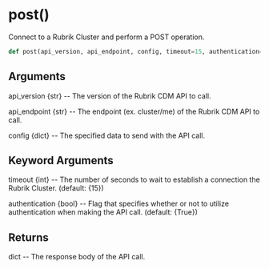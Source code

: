 # post()

Connect to a Rubrik Cluster and perform a POST operation.

```py
def post(api_version, api_endpoint, config, timeout=15, authentication=True)
```

## Arguments
api_version {str} -- The version of the Rubrik CDM API to call.

api_endpoint {str} -- The endpoint (ex. cluster/me) of the Rubrik CDM API to call.

config {dict} -- The specified data to send with the API call.


## Keyword Arguments
timeout {int} -- The number of seconds to wait to establish a connection the Rubrik Cluster. (default: {15})

authentication {bool} -- Flag that specifies whether or not to utilize authentication when making the API call. (default: {True})


## Returns
dict -- The response body of the API call.



